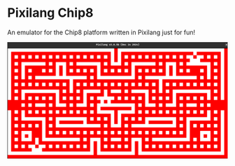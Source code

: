 # Pixilang Chip8
An emulator for the Chip8 platform written in Pixilang just for fun!


![Blinky](https://github.com/arturlarcev2001/Pixilang-Chip8/blob/main/screenshots/Screen1.png)

